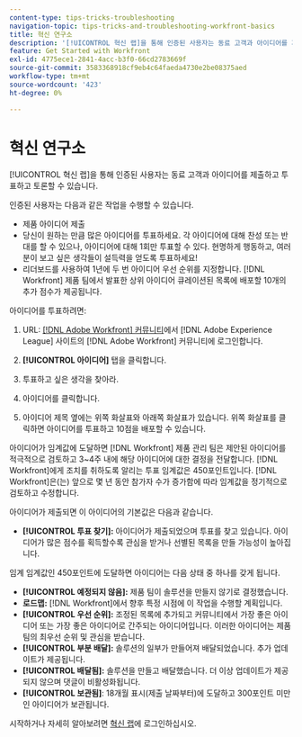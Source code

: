 ```yaml
---
content-type: tips-tricks-troubleshooting
navigation-topic: tips-tricks-and-troubleshooting-workfront-basics
title: 혁신 연구소
description: '[!UICONTROL 혁신 랩]을 통해 인증된 사용자는 동료 고객과 아이디어를 제출하고 투표하고 토론할 수 있습니다.'
feature: Get Started with Workfront
exl-id: 4775ece1-2841-4acc-b3f0-66cd2783669f
source-git-commit: 3583368918cf9eb4c64faeda4730e2be08375aed
workflow-type: tm+mt
source-wordcount: '423'
ht-degree: 0%

---
```


# 혁신 연구소

[!UICONTROL 혁신 랩]을 통해 인증된 사용자는 동료 고객과 아이디어를 제출하고 투표하고 토론할 수 있습니다.

인증된 사용자는 다음과 같은 작업을 수행할 수 있습니다.

* 제품 아이디어 제출
* 당신이 원하는 만큼 많은 아이디어를 투표하세요. 각 아이디어에 대해 찬성 또는 반대를 할 수 있으나, 아이디어에 대해 1회만 투표할 수 있다. 현명하게 행동하고, 여러분이 보고 싶은 생각들이 설득력을 얻도록 투표하세요!
* 리더보드를 사용하여 1년에 두 번 아이디어 우선 순위를 지정합니다. [!DNL Workfront] 제품 팀에서 발표한 상위 아이디어 큐레이션된 목록에 배포할 10개의 추가 점수가 제공됩니다.

아이디어를 투표하려면:

1. URL: [[!DNL Adobe Workfront] 커뮤니티](https://experienceleaguecommunities.adobe.com/t5/workfront/ct-p/workfront?profile.language=ko)에서 [!DNL Adobe Experience League] 사이트의 [!DNL Adobe Workfront] 커뮤니티에 로그인합니다.

1. **[!UICONTROL 아이디어]** 탭을 클릭합니다.

1. 투표하고 싶은 생각을 찾아라.
1. 아이디어를 클릭합니다.
1. 아이디어 제목 옆에는 위쪽 화살표와 아래쪽 화살표가 있습니다. 위쪽 화살표를 클릭하면 아이디어를 투표하고 10점을 배포할 수 있습니다.

아이디어가 임계값에 도달하면 [!DNL Workfront] 제품 관리 팀은 제안된 아이디어를 적극적으로 검토하고 3~4주 내에 해당 아이디어에 대한 결정을 전달합니다. [!DNL Workfront]에게 조치를 취하도록 알리는 투표 임계값은 450포인트입니다. [!DNL Workfront]은(는) 앞으로 몇 년 동안 참가자 수가 증가함에 따라 임계값을 정기적으로 검토하고 수정합니다.

아이디어가 제출되면 이 아이디어의 기본값은 다음과 같습니다.

* **[!UICONTROL 투표 찾기]:** 아이디어가 제출되었으며 투표를 찾고 있습니다. 아이디어가 많은 점수를 획득할수록 관심을 받거나 선별된 목록을 만들 가능성이 높아집니다.

임계 임계값인 450포인트에 도달하면 아이디어는 다음 상태 중 하나를 갖게 됩니다.

* **[!UICONTROL 예정되지 않음]:** 제품 팀이 솔루션을 만들지 않기로 결정했습니다.
* **로드맵:** [!DNL Workfront]에서 향후 특정 시점에 이 작업을 수행할 계획입니다.
* **[!UICONTROL 우선 순위]:** 조정된 목록에 추가되고 커뮤니티에서 가장 좋은 아이디어 또는 가장 좋은 아이디어로 간주되는 아이디어입니다. 이러한 아이디어는 제품 팀의 최우선 순위 및 관심을 받습니다.
* **[!UICONTROL 부분 배달]:** 솔루션의 일부가 만들어져 배달되었습니다. 추가 업데이트가 제공됩니다.
* **[!UICONTROL 배달됨]:** 솔루션을 만들고 배달했습니다. 더 이상 업데이트가 제공되지 않으며 댓글이 비활성화됩니다.
* **[!UICONTROL 보관됨]**: 18개월 표시(제출 날짜부터)에 도달하고 300포인트 미만인 아이디어가 보관됩니다.

시작하거나 자세히 알아보려면 [혁신 랩](https://experienceleaguecommunities.adobe.com/t5/workfront/ct-p/workfront?profile.language=ko)에 로그인하십시오.
